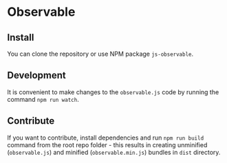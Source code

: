 # Observable


## Install

You can clone the repository or use NPM package `js-observable`.


## Development

It is convenient to make changes to the `observable.js` code by running the command
`npm run watch`.


## Contribute

If you want to contribute, install dependencies and run `npm run build` command from
the root repo folder - this results in creating unminified (`observable.js`) and
minified (`observable.min.js`) bundles in `dist` directory.
